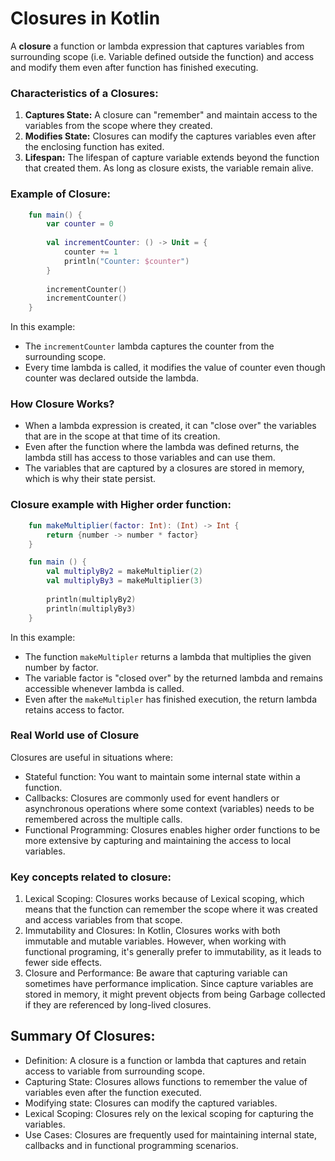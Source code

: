 # Closures in Kotlin
A **closure** a function or lambda expression that captures variables from surrounding scope (i.e. Variable defined outside the function)
and access and modify them even after function has finished executing.

### Characteristics of a Closures:
1. **Captures State:** A closure can "remember" and maintain access to the variables from the scope where they created.
2. **Modifies State:** Closures can modify the captures variables even after the enclosing function has exited.
3. **Lifespan:** The lifespan of capture variable extends beyond the function that created them. As long as closure exists, the variable remain alive.

### Example of Closure:
```kotlin
    fun main() {
        var counter = 0
    
        val incrementCounter: () -> Unit = {
            counter += 1
            println("Counter: $counter")
        }
    
        incrementCounter()
        incrementCounter()
    }
```
In this example:
- The `incrementCounter` lambda captures the counter from the surrounding scope. 
- Every time lambda is called, it modifies the value of counter even though counter was declared outside the lambda.

### How Closure Works?
- When a lambda expression is created, it can "close over" the variables that are in the scope at that time of its creation.
- Even after the function where the lambda was defined returns, the lambda still has access to those variables and can use them.
- The variables that are captured by a closures are stored in memory, which is why their state persist.

### Closure example with Higher order function:
```kotlin
    fun makeMultiplier(factor: Int): (Int) -> Int {
        return {number -> number * factor}
    }

    fun main () {
        val multiplyBy2 = makeMultiplier(2)
        val multiplyBy3 = makeMultiplier(3)
        
        println(multiplyBy2)
        println(multiplyBy3)
    }
```
In this example:
- The function `makeMultipler` returns a lambda that multiplies the given number by factor.
- The variable factor is "closed over" by the returned lambda and remains accessible whenever lambda is called.
- Even after the `makeMultipler` has finished execution, the return lambda retains access to factor.

### Real World use of Closure
Closures are useful in situations where:
- Stateful function: You want to maintain some internal state within a function.
- Callbacks: Closures are commonly used for event handlers or asynchronous operations where some context (variables) needs to be remembered across the multiple calls.
- Functional Programming: Closures enables higher order functions to be more extensive by capturing and maintaining the access to local variables.

### Key concepts related to closure:
1. Lexical Scoping: Closures works because of Lexical scoping, which means that the function can remember the scope where it was created and access variables from that scope.
2. Immutability and Closures: In Kotlin, Closures works with both immutable and mutable variables. However, when working with functional programing, it's generally prefer to immutability, as it leads to fewer side effects.
3. Closure and Performance: Be aware that capturing variable can sometimes have performance implication. Since capture variables are stored in memory, it might prevent objects from being Garbage collected if they are referenced by long-lived closures.

## Summary Of Closures: 
- Definition: A closure is a function or lambda that captures and retain access to variable from surrounding scope.
- Capturing State: Closures allows functions to remember the value of variables even after the function executed.
- Modifying state: Closures can modify the captured variables.
- Lexical Scoping: Closures rely on the lexical scoping for capturing the variables.
- Use Cases: Closures are frequently used for maintaining internal state, callbacks and in functional programming scenarios.



